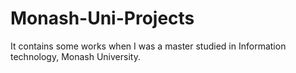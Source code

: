 # Monash-Uni-Projects
It contains some works when I was a master studied in Information technology, Monash University.
